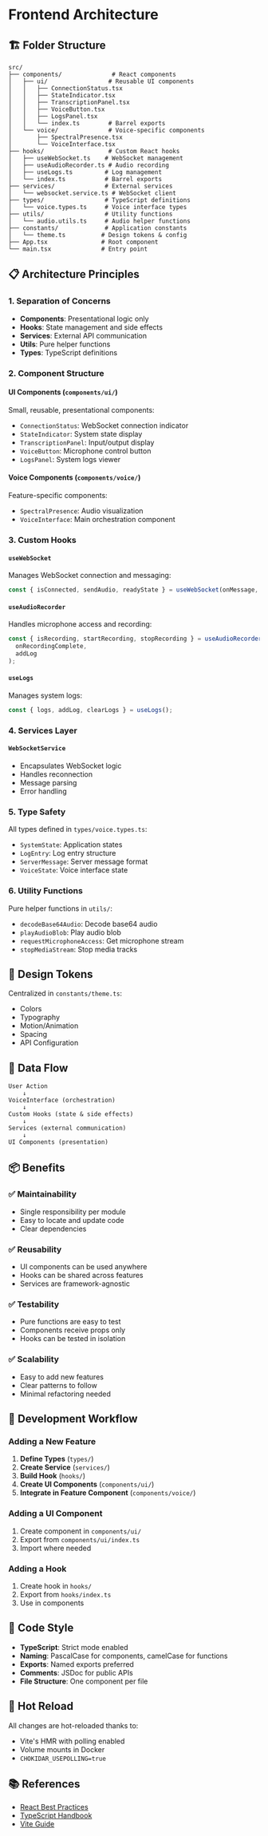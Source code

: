 # Frontend Architecture

## 🏗️ Folder Structure

```
src/
├── components/              # React components
│   ├── ui/                 # Reusable UI components
│   │   ├── ConnectionStatus.tsx
│   │   ├── StateIndicator.tsx
│   │   ├── TranscriptionPanel.tsx
│   │   ├── VoiceButton.tsx
│   │   ├── LogsPanel.tsx
│   │   └── index.ts        # Barrel exports
│   └── voice/              # Voice-specific components
│       ├── SpectralPresence.tsx
│       └── VoiceInterface.tsx
├── hooks/                  # Custom React hooks
│   ├── useWebSocket.ts    # WebSocket management
│   ├── useAudioRecorder.ts # Audio recording
│   ├── useLogs.ts         # Log management
│   └── index.ts           # Barrel exports
├── services/              # External services
│   └── websocket.service.ts # WebSocket client
├── types/                 # TypeScript definitions
│   └── voice.types.ts     # Voice interface types
├── utils/                 # Utility functions
│   └── audio.utils.ts     # Audio helper functions
├── constants/             # Application constants
│   └── theme.ts          # Design tokens & config
├── App.tsx               # Root component
└── main.tsx              # Entry point
```

## 📋 Architecture Principles

### 1. **Separation of Concerns**
- **Components**: Presentational logic only
- **Hooks**: State management and side effects
- **Services**: External API communication
- **Utils**: Pure helper functions
- **Types**: TypeScript definitions

### 2. **Component Structure**

#### UI Components (`components/ui/`)
Small, reusable, presentational components:
- `ConnectionStatus`: WebSocket connection indicator
- `StateIndicator`: System state display
- `TranscriptionPanel`: Input/output display
- `VoiceButton`: Microphone control button
- `LogsPanel`: System logs viewer

#### Voice Components (`components/voice/`)
Feature-specific components:
- `SpectralPresence`: Audio visualization
- `VoiceInterface`: Main orchestration component

### 3. **Custom Hooks**

#### `useWebSocket`
Manages WebSocket connection and messaging:
```typescript
const { isConnected, sendAudio, readyState } = useWebSocket(onMessage, addLog);
```

#### `useAudioRecorder`
Handles microphone access and recording:
```typescript
const { isRecording, startRecording, stopRecording } = useAudioRecorder(
  onRecordingComplete,
  addLog
);
```

#### `useLogs`
Manages system logs:
```typescript
const { logs, addLog, clearLogs } = useLogs();
```

### 4. **Services Layer**

#### `WebSocketService`
- Encapsulates WebSocket logic
- Handles reconnection
- Message parsing
- Error handling

### 5. **Type Safety**

All types defined in `types/voice.types.ts`:
- `SystemState`: Application states
- `LogEntry`: Log entry structure
- `ServerMessage`: Server message format
- `VoiceState`: Voice interface state

### 6. **Utility Functions**

Pure helper functions in `utils/`:
- `decodeBase64Audio`: Decode base64 audio
- `playAudioBlob`: Play audio blob
- `requestMicrophoneAccess`: Get microphone stream
- `stopMediaStream`: Stop media tracks

## 🎨 Design Tokens

Centralized in `constants/theme.ts`:
- Colors
- Typography
- Motion/Animation
- Spacing
- API Configuration

## 🔄 Data Flow

```
User Action
    ↓
VoiceInterface (orchestration)
    ↓
Custom Hooks (state & side effects)
    ↓
Services (external communication)
    ↓
UI Components (presentation)
```

## 📦 Benefits

### ✅ Maintainability
- Single responsibility per module
- Easy to locate and update code
- Clear dependencies

### ✅ Reusability
- UI components can be used anywhere
- Hooks can be shared across features
- Services are framework-agnostic

### ✅ Testability
- Pure functions are easy to test
- Components receive props only
- Hooks can be tested in isolation

### ✅ Scalability
- Easy to add new features
- Clear patterns to follow
- Minimal refactoring needed

## 🚀 Development Workflow

### Adding a New Feature

1. **Define Types** (`types/`)
2. **Create Service** (`services/`)
3. **Build Hook** (`hooks/`)
4. **Create UI Components** (`components/ui/`)
5. **Integrate in Feature Component** (`components/voice/`)

### Adding a UI Component

1. Create component in `components/ui/`
2. Export from `components/ui/index.ts`
3. Import where needed

### Adding a Hook

1. Create hook in `hooks/`
2. Export from `hooks/index.ts`
3. Use in components

## 📝 Code Style

- **TypeScript**: Strict mode enabled
- **Naming**: PascalCase for components, camelCase for functions
- **Exports**: Named exports preferred
- **Comments**: JSDoc for public APIs
- **File Structure**: One component per file

## 🔧 Hot Reload

All changes are hot-reloaded thanks to:
- Vite's HMR with polling enabled
- Volume mounts in Docker
- `CHOKIDAR_USEPOLLING=true`

## 📚 References

- [React Best Practices](https://react.dev/)
- [TypeScript Handbook](https://www.typescriptlang.org/docs/)
- [Vite Guide](https://vitejs.dev/guide/)
